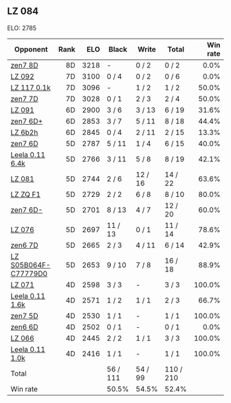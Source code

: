 ## LZ 084 ##

ELO: 2785

Opponent | Rank | ELO | Black | Write | Total | Win rate
---------|-----:|----:|-------|-------|-------|-------:
[zen7 8D](zen7%208D.md) | 8D | 3218 | - | 0 / 2 | 0 / 2 | 0.0%
[LZ 092](LZ%20092.md) | 7D | 3100 | 0 / 4 | 0 / 2 | 0 / 6 | 0.0%
[LZ 117 0.1k](LZ%20117%200.1k.md) | 7D | 3096 | - | 1 / 2 | 1 / 2 | 50.0%
[zen7 7D](zen7%207D.md) | 7D | 3028 | 0 / 1 | 2 / 3 | 2 / 4 | 50.0%
[LZ 091](LZ%20091.md) | 6D | 2900 | 3 / 6 | 3 / 13 | 6 / 19 | 31.6%
[zen7 6D+](zen7%206D+.md) | 6D | 2853 | 3 / 7 | 5 / 11 | 8 / 18 | 44.4%
[LZ 6b2h](LZ%206b2h.md) | 6D | 2845 | 0 / 4 | 2 / 11 | 2 / 15 | 13.3%
[zen7 6D](zen7%206D.md) | 5D | 2787 | 5 / 11 | 1 / 4 | 6 / 15 | 40.0%
[Leela 0.11 6.4k](Leela%200.11%206.4k.md) | 5D | 2766 | 3 / 11 | 5 / 8 | 8 / 19 | 42.1%
[LZ 081](LZ%20081.md) | 5D | 2744 | 2 / 6 | 12 / 16 | 14 / 22 | 63.6%
[LZ ZQ F1](LZ%20ZQ%20F1.md) | 5D | 2729 | 2 / 2 | 6 / 8 | 8 / 10 | 80.0%
[zen7 6D-](zen7%206D-.md) | 5D | 2701 | 8 / 13 | 4 / 7 | 12 / 20 | 60.0%
[LZ 076](LZ%20076.md) | 5D | 2697 | 11 / 13 | 0 / 1 | 11 / 14 | 78.6%
[zen6 7D](zen6%207D.md) | 5D | 2665 | 2 / 3 | 4 / 11 | 6 / 14 | 42.9%
[LZ S05B064F-C77779D0](LZ%20S05B064F-C77779D0.md) | 5D | 2653 | 9 / 10 | 7 / 8 | 16 / 18 | 88.9%
[LZ 071](LZ%20071.md) | 4D | 2598 | 3 / 3 | - | 3 / 3 | 100.0%
[Leela 0.11 1.6k](Leela%200.11%201.6k.md) | 4D | 2571 | 1 / 2 | 1 / 1 | 2 / 3 | 66.7%
[zen7 5D](zen7%205D.md) | 4D | 2530 | 1 / 1 | - | 1 / 1 | 100.0%
[zen6 6D](zen6%206D.md) | 4D | 2502 | 0 / 1 | - | 0 / 1 | 0.0%
[LZ 066](LZ%20066.md) | 4D | 2445 | 2 / 2 | 1 / 1 | 3 / 3 | 100.0%
[Leela 0.11 1.0k](Leela%200.11%201.0k.md) | 4D | 2416 | 1 / 1 | - | 1 / 1 | 100.0%
Total | | | 56 / 111 | 54 / 99 | 110 / 210 | 
Win rate| | | 50.5% | 54.5% | 52.4% | 
